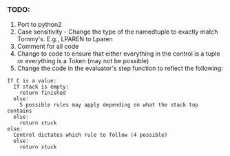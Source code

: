 ### TODO:

1. Port to python2
2. Case sensitivity - Change the type of the namedtuple to exactly match Tommy's. E.g., LPAREN to Lparen
3. Comment for all code
4. Change to code to ensure that either everything in the control is a tuple or everything is a Token (may not be possible)
5. Change the code in the evaluator's step function to reflect the following:  
```
If C is a value:  
  If stack is empty:  
    return finished  
  else:  
    5 possible rules may apply depending on what the stack top contains  
  else:  
    return stuck  
else:  
  Control dictates which rule to follow (4 possible)  
  else:  
    return stuck
```
